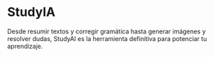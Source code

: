 # StudyIA
Desde resumir textos y corregir gramática hasta generar imágenes y resolver dudas, StudyAI es la herramienta definitiva para potenciar tu aprendizaje.
